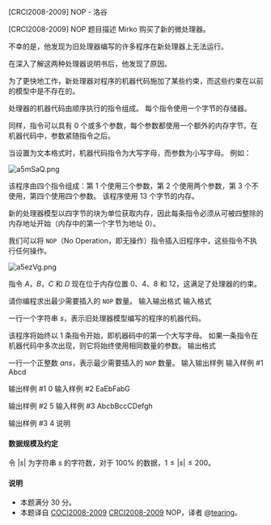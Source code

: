 



[CRCI2008-2009] NOP - 洛谷














[CRCI2008-2009] NOP
题目描述
Mirko 购买了新的微处理器。

不幸的是，他发现为旧处理器编写的许多程序在新处理器上无法运行。

在深入了解这两种处理器说明书后，他发现了原因。 

为了更快地工作，新处理器对程序的机器代码施加了某些约束，而这些约束在以前的模型中是不存在的。

处理器的机器代码由顺序执行的指令组成。 每个指令使用一个字节的存储器。 

同样，指令可以具有 $0$ 个或多个参数，每个参数都使用一个额外的内存字节。在机器代码中，参数紧随指令之后。

当设置为文本格式时，机器代码指令为大写字母，而参数为小写字母。 例如：

![a5mSaQ.png](https://s1.ax1x.com/2020/08/08/a5mSaQ.png)

该程序由四个指令组成：第 $1$ 个使用三个参数，第 $2$ 个使用两个参数，第 $3$ 个不使用，第四个使用四个参数。 该程序使用 $13$ 个字节的内存。

新的处理器模型以四字节的块为单位获取内存，因此每条指令必须从可被四整除的内存地址开始（内存中的第一个字节为地址 $0$）。 

我们可以将 `NOP`（No Operation，即无操作）指令插入旧程序中，这些指令不执行任何操作。

![a5ezVg.png](https://s1.ax1x.com/2020/08/08/a5ezVg.png)


指令 $A$，$B$，$C$ 和 $D$ 现在位于内存位置 $0$、$4$、$8$ 和 $12$，这满足了处理器的约束。

请你编程求出最少需要插入的 `NOP` 数量。
输入输出格式
输入格式

一行一个字符串 $s$，表示旧处理器模型编写的程序的机器代码。 

该程序将始终以 $1$ 条指令开始，即机器码中的第一个大写字母。 如果一条指令在机器代码中多次出现，则它将始终使用相同数量的参数。
输出格式

一行一个正整数 $ans$，表示最少需要插入的 `NOP` 数量。
输入输出样例
输入样例 #1
Abcd 

输出样例 #1
0
输入样例 #2
EaEbFabG 

输出样例 #2
5
输入样例 #3
AbcbBccCDefgh 

输出样例 #3
4
说明
#### 数据规模及约定

令 $|s|$ 为字符串 $s$ 的字符数，对于 $100\%$ 的数据，$1\le |s| \le 200$。 

#### 说明
- 本题满分 $30$ 分。
- 本题译自 [COCI2008-2009](https://hsin.hr/coci/archive/2008_2009/) [CRCI2008-2009](https://hsin.hr/coci/archive/2008_2009/regional_tasks.pdf) NOP，译者 @[tearing](https://www.luogu.com.cn/user/219791)。






